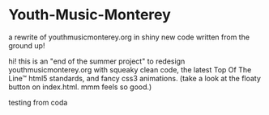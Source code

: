 # Youth-Music-Monterey
a rewrite of youthmusicmonterey.org in shiny new code written from the ground up!

hi! this is an "end of the summer project" to redesign youthmusicmonterey.org with squeaky clean code, the latest Top Of The Line™ html5 standards, and fancy css3 animations. (take a look at the floaty button on index.html. mmm feels so good.) 

testing from coda 